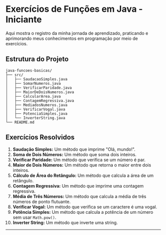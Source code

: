 # Exercícios de Funções em Java - Iniciante

Aqui mostra o registro da minha jornada de aprendizado, praticando e aprimorando meus conhecimentos em programação por meio de exercícios.


## Estrutura do Projeto

```
java-funcoes-basicas/
├── src/
│   ├── SaudacaoSimples.java
│   ├── SomarNumeros.java
│   ├── VerificarParidade.java
│   ├── MaiorDeDoisNumeros.java
│   ├── CalcularArea.java
│   ├── ContagemRegressiva.java
│   ├── MediadosNumeros.java
│   ├── VerificarVogal.java
│   ├── PotenciaSimples.java
│   └── InverterString.java
└── README.md
```

## Exercícios Resolvidos

1.  **Saudação Simples:** Um método que imprime "Olá, mundo!".
2.  **Soma de Dois Números:** Um método que soma dois inteiros.
3.  **Verificar Paridade:** Um método que verifica se um número é par.
4.  **Maior de Dois Números:** Um método que retorna o maior entre dois inteiros.
5.  **Cálculo de Área do Retângulo:** Um método que calcula a área de um retângulo.
6.  **Contagem Regressiva:** Um método que imprime uma contagem regressiva.
7.  **Média de Três Números:** Um método que calcula a média de três números de ponto flutuante.
8.  **Verificar Vogal:** Um método que verifica se um caractere é uma vogal.
9.  **Potência Simples:** Um método que calcula a potência de um número sem usar `Math.pow()`.
10. **Inverter String:** Um método que inverte uma string.

---

